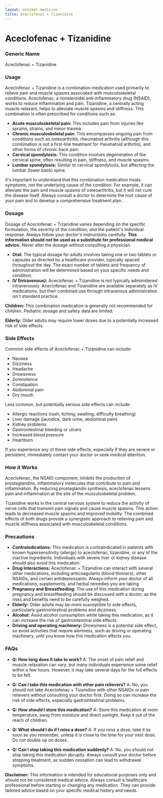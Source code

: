 ```yaml
---
layout: minimal-medicine
title: Aceclofenac + Tizanidine
---
```


# Aceclofenac + Tizanidine
### Generic Name
Aceclofenac + Tizanidine

### Usage

Aceclofenac + Tizanidine is a combination medication used primarily to relieve pain and muscle spasms associated with musculoskeletal conditions.  Aceclofenac, a nonsteroidal anti-inflammatory drug (NSAID), works to reduce inflammation and pain. Tizanidine, a centrally acting muscle relaxant, helps to alleviate muscle spasms and stiffness.  This combination is often prescribed for conditions such as:

* **Acute musculoskeletal pain:** This includes pain from injuries like sprains, strains, and minor trauma.
* **Chronic musculoskeletal pain:**  This encompasses ongoing pain from conditions such as osteoarthritis, rheumatoid arthritis (although this combination is not a first-line treatment for rheumatoid arthritis), and other forms of chronic back pain.
* **Cervical spondylosis:** This condition involves degeneration of the cervical spine, often resulting in pain, stiffness, and muscle spasms.
* **Lumbar spondylosis:** Similar to cervical spondylosis, but affecting the lumbar (lower back) spine.


It's important to understand that this combination medication treats symptoms, not the underlying cause of the condition.  For example, it can alleviate the pain and muscle spasms of osteoarthritis, but it will not cure the disease itself.  Always consult a doctor to determine the root cause of your pain and to develop a comprehensive treatment plan.


### Dosage

Dosage of Aceclofenac + Tizanidine varies depending on the specific formulation, the severity of the condition, and the patient's individual response.  Always follow your doctor's instructions carefully.  **This information should not be used as a substitute for professional medical advice.**  Never alter the dosage without consulting a physician.

* **Oral:** The typical dosage for adults involves taking one or two tablets or capsules as directed by a healthcare provider, typically spaced throughout the day.  The exact number of tablets and frequency of administration will be determined based on your specific needs and condition.
* **IV (Intravenous):**  Aceclofenac + Tizanidine is not typically administered intravenously.  Aceclofenac and Tizanidine are available separately as IV medications, but their combined use through intravenous administration isn't standard practice.

**Children:** This combination medication is generally not recommended for children.  Pediatric dosage and safety data are limited.

**Elderly:**  Older adults may require lower doses due to a potentially increased risk of side effects.


### Side Effects

Common side effects of Aceclofenac + Tizanidine can include:

* Nausea
* Dizziness
* Headache
* Drowsiness
* Somnolence
* Constipation
* Abdominal pain
* Dry mouth


Less common, but potentially serious side effects can include:

* Allergic reactions (rash, itching, swelling, difficulty breathing)
* Liver damage (jaundice, dark urine, abdominal pain)
* Kidney problems
* Gastrointestinal bleeding or ulcers
* Increased blood pressure
* Heartburn


If you experience any of these side effects, especially if they are severe or persistent, immediately contact your doctor or seek medical attention.


### How it Works

Aceclofenac, the NSAID component, inhibits the production of prostaglandins, inflammatory molecules that contribute to pain and inflammation. By reducing prostaglandin synthesis, aceclofenac lessens pain and inflammation at the site of the musculoskeletal problem.

Tizanidine works in the central nervous system to reduce the activity of nerve cells that transmit pain signals and cause muscle spasms.  This action leads to decreased muscle spasms and improved mobility.  The combined effects of both drugs provide a synergistic approach to relieving pain and muscle stiffness associated with musculoskeletal conditions.


### Precautions

* **Contraindications:**  This medication is contraindicated in patients with known hypersensitivity (allergy) to aceclofenac, tizanidine, or any of the inactive ingredients.  Individuals with severe liver or kidney disease should also avoid this medication.
* **Drug Interactions:** Aceclofenac + Tizanidine can interact with several other medications, including anticoagulants (blood thinners), other NSAIDs, and certain antidepressants.  Always inform your doctor of all medications, supplements, and herbal remedies you are taking.
* **Pregnancy and Breastfeeding:**  The use of this medication during pregnancy and breastfeeding should be discussed with a doctor, as the risks and benefits need to be carefully weighed.
* **Elderly:**  Older adults may be more susceptible to side effects, particularly gastrointestinal problems and dizziness.
* **Alcohol:**  Avoid alcohol consumption while taking this medication, as it can increase the risk of gastrointestinal side effects.
* **Driving and operating machinery:**  Drowsiness is a potential side effect, so avoid activities that require alertness, such as driving or operating machinery, until you know how this medication affects you.

### FAQs

* **Q: How long does it take to work?**  A:  The onset of pain relief and muscle relaxation can vary, but many individuals experience some relief within a few hours.  However, it may take several days for the full effects to be felt.

* **Q: Can I take this medication with other pain relievers?**  A:  No, you should not take Aceclofenac + Tizanidine with other NSAIDs or pain relievers without consulting your doctor first.  Doing so can increase the risk of side effects, especially gastrointestinal problems.

* **Q: How should I store this medication?**  A:  Store this medication at room temperature, away from moisture and direct sunlight.  Keep it out of the reach of children.

* **Q: What should I do if I miss a dose?**  A:  If you miss a dose, take it as soon as you remember, unless it is close to the time for your next dose.  Do not double up on doses.

* **Q:  Can I stop taking this medication suddenly?**  A:  No, you should not stop taking this medication abruptly.  Always consult your doctor before stopping treatment, as sudden cessation can lead to withdrawal symptoms.

**Disclaimer:** This information is intended for educational purposes only and should not be considered medical advice. Always consult a healthcare professional before starting or changing any medication.  They can provide tailored advice based on your specific medical history and needs.
